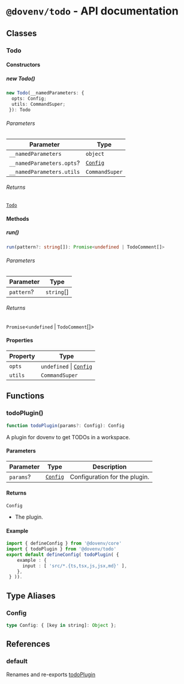 # `@dovenv/todo` - API documentation

## Classes

### Todo

#### Constructors

##### new Todo()

```ts
new Todo(__namedParameters: {
  opts: Config;
  utils: CommandSuper;
 }): Todo
```

###### Parameters

| Parameter | Type |
| ------ | ------ |
| `__namedParameters` | `object` |
| `__namedParameters.opts`? | [`Config`](#config) |
| `__namedParameters.utils` | `CommandSuper` |

###### Returns

[`Todo`](#todo)

#### Methods

##### run()

```ts
run(pattern?: string[]): Promise<undefined | TodoComment[]>
```

###### Parameters

| Parameter | Type |
| ------ | ------ |
| `pattern`? | `string`[] |

###### Returns

`Promise`\<`undefined` \| `TodoComment`[]\>

#### Properties

| Property | Type |
| ------ | ------ |
| `opts` | `undefined` \| [`Config`](#config) |
| `utils` | `CommandSuper` |

## Functions

### todoPlugin()

```ts
function todoPlugin(params?: Config): Config
```

A plugin for dovenv to get TODOs in a workspace.

#### Parameters

| Parameter | Type | Description |
| ------ | ------ | ------ |
| `params`? | [`Config`](#config) | Configuration for the plugin. |

#### Returns

`Config`

- The plugin.

#### Example

```ts
import { defineConfig } from '@dovenv/core'
import { todoPlugin } from '@dovenv/todo'
export default defineConfig( todoPlugin( {
    example : {
      input : [ 'src/*.{ts,tsx,js,jsx,md}' ],
    },
 } )).
```

## Type Aliases

### Config

```ts
type Config: { [key in string]: Object };
```

## References

### default

Renames and re-exports [todoPlugin](#todoplugin)

